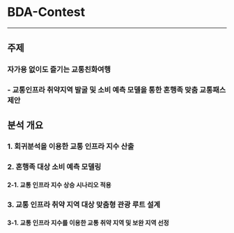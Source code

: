 # BDA-Contest
---
## 주제
### 자가용 없이도 즐기는 교통친화여행
### - 교통인프라 취약지역 발굴 및 소비 예측 모델을 통한 혼행족 맞춤 교통패스 제안

## 분석 개요
### 1. 회귀분석을 이용한 교통 인프라 지수 산출
### 2. 혼행족 대상 소비 예측 모델링
#### 2-1. 교통 인프라 지수 상승 시나리오 적용
### 3. 교통 인프라 취약 지역 대상 맞춤형 관광 루트 설계
#### 3-1. 교통 인프라 지수를 이용한 교통 취약 지역 및 보완 지역 선정
